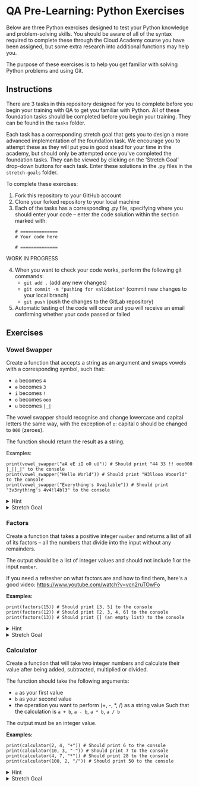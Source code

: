 # QA Pre-Learning: Python Exercises

Below are three Python exercises designed to test your Python knowledge and problem-solving skills. You should be aware of all of the syntax required to complete these through the Cloud Academy course you have been assigned, but some extra research into additional functions may help you.

The purpose of these exercises is to help you get familiar with solving Python problems and using Git.

## Instructions

There are 3 tasks in this repository designed for you to complete before you begin your training with QA to get you familiar with Python. All of these foundation tasks should be completed before you begin your training. They can be found in the `tasks` folder.

Each task has a corresponding stretch goal that gets you to design a more advanced implementation of the foundation task. We encourage you to attempt these as they will put you in good stead for your time in the academy, but should only be attempted once you've completed the foundation tasks. They can be viewed by clicking on the 'Stretch Goal' drop-down buttons for each task. Enter these solutions in the .py files in the `stretch-goals` folder.

To complete these exercises:

1. Fork this repository to your GitHub account
2. Clone your forked repository to your local machine
3. Each of the tasks has a corresponding .py file, specifying where you should enter your code – enter the code solution within the section marked with:
   ```
   # ==============
   # Your code here

   # ==============
   ```

WORK IN PROGRESS

4. When you want to check your code works, perform the following git commands:
   - `git add .` (add any new changes)
   - `git commit -m "pushing for validation"` (commit new changes to your local branch)
   - `git push` (push the changes to the GitLab repository)
5. Automatic testing of the code will occur and you will receive an email confirming whether your code passed or failed

## Exercises

### Vowel Swapper

Create a function that accepts a string as an argument and swaps vowels with a corresponding symbol, such that:
- `a` becomes `4`
- `e` becomes `3`
- `i` becomes `!`
- `o` becomes `ooo`
- `u` becomes `|_|`

The vowel swapper should recognise and change lowercase and capital letters the same way, with the exception of `o`: capital `O` should be changed to `000` (zeroes).

The function should return the result as a string.

Examples:
```
print(vowel_swapper("aA eE iI oO uU")) # Should print "44 33 !! ooo000 |_||_|" to the console
print(vowel_swapper("Hello World")) # Should print "H3llooo Wooorld" to the console 
print(vowel_swapper("Everything's Available")) # Should print "3v3ryth!ng's 4v4!l4bl3" to the console
```

<details>
<summary>Hint</summary>
Look up the replace() method.
</details>

<details>
<summary>Stretch Goal</summary>

Adapt the function so that **only** the *second* instance of a given vowel in a string is swapped with a symbol.

Examples:
```
print(vowel_swapper("aAa eEe iIi oOo uUu")) # Should print "a4a e3e i!i o000o u|_|u" to the console
print(vowel_swapper("Hello World")) # Should print "Hello Wooorld" to the console 
print(vowel_swapper("Everything's Available")) # Should print "Ev3rything's Av4!lable" to the console
```
</details>

### Factors

Create a function that takes a positive integer `number` and returns a list of all of its factors – all the numbers that divide into the input without any remainders.

The output should be a list of integer values and should not include 1 or the input `number`.

If you need a refresher on what factors are and how to find them, here's a good video: https://www.youtube.com/watch?v=vcn2ruTOwFo

**Examples:**
```
print(factors(15)) # Should print [3, 5] to the console
print(factors(12)) # Should print [2, 3, 4, 6] to the console
print(factors(13)) # Should print [] (an empty list) to the console
```

<details>
<summary>Hint</summary>
You'll need a use a `for` loop to iterate through Look up the modulo (`%`) operator to find remainders.
</details>

<details>
<summary>Stretch Goal</summary>
If `number` doesn’t have any factors, adapt the function so the the output is a string value stating that the input is prime in the format “{number} is a prime number”.

**Examples**
```
print(factors(15)) # Should print [3, 5] to the console
print(factors(12)) # Should print [2, 3, 4, 6] to the console
print(factors(13)) # Should print “13 is a prime number”
```
</details>

### Calculator

Create a function that will take two integer numbers and calculate their value after being added, subtracted, multiplied or divided.

The function should take the following arguments:
- `a` as your first value
- `b` as your second value 
- the operation you want to perform (+, -, *, /) as a string value
Such that the calculation is `a + b`, `a - b`, `a * b`, `a / b`

The output must be an integer value.

**Examples:**
```
print(calculator(2, 4, "+")) # Should print 6 to the console
print(calculator(10, 3, "-")) # Should print 7 to the console
print(calculator(4, 7, "*")) # Should print 28 to the console
print(calculator(100, 2, "/")) # Should print 50 to the console
```

<details>
<summary>Hint</summary>
The operators that are passed through to the function are string values and can't be used as the operator values themselves. You'll need some `if` statements to decide what sum is going to take place based on what the string value is.
</details>

<details>
<summary>Stretch Goal</summary>

Rather than return the answer to the sum as a standard decimal (base 10) number, return the value as a binary (base 2) number. 

The output must be an integer-type binary number that is the answer to this sum. Decimal places should be ignored by the calculator by rounding down, such that 15 / 2 will output 111 (i.e. 7 in binary).

**Examples:**
```
print(calculator(2, 4, "+")) # Should print 110 to the console
print(calculator(10, 3, "-")) # Should print 111 to the console
print(calculator(4, 7, "*")) # Should print 11100 to the console
print(calculator(100, 2, "/")) # Should print 110010 to the console
```
If you're unfamiliar with binary:

- Here’s a handy explanation of what binary numbers are (and why computers use binary, if you’re feeling adventurous):
https://www.howtogeek.com/367621/what-is-binary-and-why-do-computers-use-it/

- Here’s a quick tutorial on how to convert decimal numbers to binary numbers mathematically:
https://www.youtube.com/watch?v=kVvP5MNIND4

</details>

